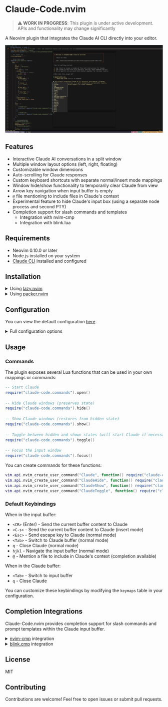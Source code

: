 # Claude-Code.nvim

> **⚠️ WORK IN PROGRESS**: This plugin is under active development. APIs and functionality may change significantly

A Neovim plugin that integrates the Claude AI CLI directly into your editor.

![Claude-Code.nvim](assets/claude_code_nvim.png)

## Features

- Interactive Claude AI conversations in a split window
- Multiple window layout options (left, right, floating)
- Customizable window dimensions
- Auto-scrolling for Claude responses
- Custom keyboard shortcuts with separate normal/insert mode mappings
- Window hide/show functionality to temporarily clear Claude from view
- Arrow key navigation when input buffer is empty
- `@` file mentioning to include files in Claude's context
- Experimental feature to hide Claude's input box (using a separate node process and second PTY)
- Completion support for slash commands and templates
  - Integration with nvim-cmp
  - Integration with blink.lua

## Requirements

- Neovim 0.10.0 or later
- Node.js installed on your system
- [Claude CLI](https://docs.anthropic.com/en/docs/agents-and-tools/claude-code/overview) installed and configured

## Installation

<details>
<summary>Using <a href="https://github.com/folke/lazy.nvim">lazy.nvim</a></summary>

```lua
{
  "daltonkyemiller/claude-code.nvim",
  -- NOTE: only required if using experimental.hide_input_box feature
  build = "cd node && npm install",
  config = function()
    require("claude-code").setup({
      -- your configuration here
    })
  end
}
```

</details>

<details>
<summary>Using <a href="https://github.com/wbthomason/packer.nvim">packer.nvim</a></summary>

```lua
use({
  "daltonkyemiller/claude-code.nvim",
  -- NOTE: only required if using experimental.hide_input_box feature
  run = "cd node && npm install",
  config = function()
    require("claude-code").setup({
      -- your configuration here
    })
  end,
})
```

</details>

## Configuration

You can view the default configuration [here](lua/claude-code/config.lua).

<details>
<summary>Full configuration options</summary>

```lua
require("claude-code").setup({
  cmd = "claude", -- Command to invoke Claude CLI
  use_default_mappings = true, -- Set to false to disable automatic key mappings
  debug = false, -- Enable debug logging
  window = {
    position = "float", -- "left", "right", or "float"
    width = 40, -- Width as percentage of screen width
    input_height = 10, -- Height of input window in lines
  },
  keymaps = {
    submit = {
      n = "<CR>",
      i = "<C-s>",
    },
    escape = {
      n = "<Esc>",
      i = "<Esc>",
    },
    switch_window = {
      n = "<Tab>",
      i = "<Tab>",
    },
    close = {
      n = "q",
      i = "q",
    },
    -- Arrow key navigation (only active when input buffer is empty)
    arrow_up = {
      n = "k",
      i = "<C-k>",
    },
    arrow_down = {
      n = "j",
      i = "<C-j>",
    },
    arrow_left = {
      n = "h",
      i = "<C-h>",
    },
    arrow_right = {
      n = "l",
      i = "<C-l>",
    },
  },
  -- Configure slash commands (can set to false to remove a command)
  slash_commands = {
    -- Example: Remove a built-in slash command
    -- ["/clear"] = false,
  },
  -- Configure prompt templates
  prompt_templates = {
    -- Your custom prompt templates
  },
  experimental = {
    hide_input_box = false, -- Hide Claude's input box prompt (uses a separate node process and a second PTY)
  },
})
```

</details>

## Usage

### Commands

The plugin exposes several Lua functions that can be used in your own mappings or commands:

```lua
-- Start Claude
require("claude-code.commands").open()

-- Hide Claude windows (preserves state)
require("claude-code.commands").hide()

-- Show Claude windows (restores from hidden state)
require("claude-code.commands").show()

-- Toggle between hidden and shown states (will start Claude if necessary)
require("claude-code.commands").toggle()

-- Focus the input window
require("claude-code.commands").focus()
```

You can create commands for these functions:

```lua
vim.api.nvim_create_user_command("Claude", function() require("claude-code.commands").open() end, {})
vim.api.nvim_create_user_command("ClaudeHide", function() require("claude-code.commands").hide() end, {})
vim.api.nvim_create_user_command("ClaudeShow", function() require("claude-code.commands").show() end, {})
vim.api.nvim_create_user_command("ClaudeToggle", function() require("claude-code.commands").toggle() end, {})
```

### Default Keybindings

When in the input buffer:

- `<CR>` (Enter) - Send the current buffer content to Claude
- `<C-s>` - Send the current buffer content to Claude (insert mode)
- `<Esc>` - Send escape key to Claude (normal mode)
- `<Tab>` - Switch to Claude buffer (normal mode)
- `q` - Close Claude (normal mode)
- `hjkl` - Navigate the input buffer (normal mode)
- `@` - Mention a file to include in Claude's context (completion available)

When in the Claude buffer:

- `<Tab>` - Switch to input buffer
- `q` - Close Claude

You can customize these keybindings by modifying the `keymaps` table in your configuration.

## Completion Integrations

Claude-Code.nvim provides completion support for slash commands and prompt templates within the Claude input buffer.

<details>
<summary><a href="https://github.com/hrsh7th/nvim-cmp">nvim-cmp</a> integration</summary>

To integrate with [nvim-cmp](https://github.com/hrsh7th/nvim-cmp), add the Claude-Code source to your nvim-cmp configuration:

```lua
local cmp = require("cmp")

cmp.setup({
  sources = {
    { name = "claude-code" },
    -- your other sources
  },
})
```

</details>

<details>
<summary><a href="https://github.com/Saghen/blink.cmp">blink.cmp</a> integration</summary>

For integration with [blink.lua](https://github.com/yorickpeterse/blink.nvim), add the Claude-Code source to your blink.lua sources:

```lua
require("blink").setup({
  sources = {
    default = {
      "claude_code",
      -- your other sources]
    },
    providers = {
      claude_code = {
        module = "claude-code.integrations.completion.blink",
        name = "Claude Code",
        opts = {},
      },
    },
  },
})
```

</details>

## License

MIT

## Contributing

Contributions are welcome! Feel free to open issues or submit pull requests.

